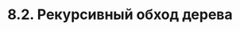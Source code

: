 ---
title: '8.2. Рекурсивный обход дерева'
metaTitle: '8.2. Рекурсивный обход дерева'
metaDescription: '8.2. Рекурсивный обход дерева'
---